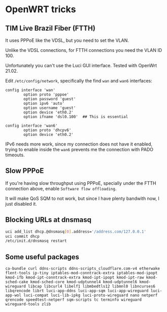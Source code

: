 # OpenWRT tricks

## TIM Live Brazil Fiber (FTTH)

It uses PPPoE like the VDSL, but you need to set the VLAN.

Unlike the VDSL connections, for FTTH connections you need the VLAN ID 100.

Unfortunately you can't use the Luci GUI interface. Tested with OpenWrt 21.02.

Edit `/etc/config/network`, specifically the find `wan` and `wan6` interfaces:

```
config interface 'wan'
        option proto 'pppoe'
        option password 'guest'
        option ipv6 'auto'
        option username 'guest'
        option device 'eth0.2'
        option ifname 'dsl0.100'  ## This is essential

config interface 'wan6'
        option proto 'dhcpv6'
        option device 'eth0.2'
```

IPv6 needs more work, since my connection does not have it enabled, trying to enable inside the `wan6` prevents me the connection with PADO timeouts.

## Slow PPPoE

If you're having slow throughput using PPPoE, specially under the FTTH connection above, enable `Software flow offloading`.

It will make QoS SQM to not work, but since I have plenty bandwith now, I just disabled it.

## Blocking URLs at dnsmasq

```sh
uci add_list dhcp.@dnsmasq[0].address='/address.com/127.0.0.1'
uci commit dhcp
/etc/init.d/dnsmasq restart
```


## Some useful packages

```
ca-bundle curl ddns-scripts ddns-scripts_cloudflare.com-v4 etherwake flent-tools ip-tiny iptables-mod-conntrack-extra iptables-mod-ipopt kmod-ifb kmod-ipt-conntrack-extra kmod-ipt-ipopt kmod-ipt-raw kmod-sched-cake kmod-sched-core kmod-udptunnel4 kmod-udptunnel6 kmod-wireguard libcap libcurl4 libelf1 libmbedtls12 libmnl0 libncurses6 libqrencode librt luci-app-ddns luci-app-sqm luci-app-wireguard luci-app-wol luci-compat luci-lib-ipkg luci-proto-wireguard nano netperf qrencode speedtest-netperf sqm-scripts tc terminfo wireguard wireguard-tools zlib
```